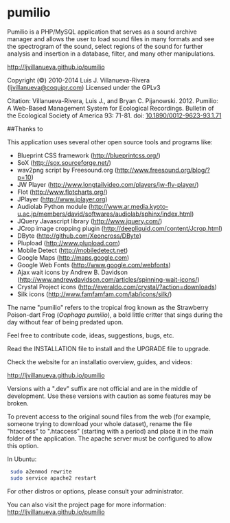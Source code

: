 pumilio
=======

Pumilio is a PHP/MySQL application that serves as a sound archive manager
 and allows the user to load sound files in many formats and see the
 spectrogram of the sound, select regions of the sound for further
 analysis and insertion in a database, filter, and many other manipulations.

http://ljvillanueva.github.io/pumilio

Copyright (©) 2010-2014 Luis J. Villanueva-Rivera (ljvillanueva@coquipr.com)
Licensed under the GPLv3

Citation: Villanueva-Rivera, Luis J., and Bryan C. Pijanowski. 2012.
 Pumilio: A Web-Based Management System for Ecological Recordings.
 Bulletin of the Ecological Society of America 93: 71-81.
 doi: [10.1890/0012-9623-93.1.71](http://dx.doi.org/10.1890/0012-9623-93.1.71)
 
##Thanks to

This application uses several other open source tools and programs like:

* Blueprint CSS framework (http://blueprintcss.org/)
* SoX (http://sox.sourceforge.net/)
* wav2png script by Freesound.org (http://www.freesound.org/blog/?p=10)
* JW Player (http://www.longtailvideo.com/players/jw-flv-player/)
* Flot (http://www.flotcharts.org/)
* JPlayer (http://www.jplayer.org)
* Audiolab Python module (http://www.ar.media.kyoto-u.ac.jp/members/david/softwares/audiolab/sphinx/index.html)
* JQuery Javascript library (http://www.jquery.com/)
* JCrop image cropping plugin (http://deepliquid.com/content/Jcrop.html)
* DByte (http://github.com/Xeoncross/DByte)
* Plupload (http://www.plupload.com)
* Mobile Detect (http://mobiledetect.net)
* Google Maps (http://maps.google.com)
* Google Web Fonts (http://www.google.com/webfonts)
* Ajax wait icons by Andrew B. Davidson (http://www.andrewdavidson.com/articles/spinning-wait-icons/)
* Crystal Project icons (http://everaldo.com/crystal/?action=downloads)
* Silk icons (http://www.famfamfam.com/lab/icons/silk/)

The name "pumilio" refers to the tropical frog known as the Strawberry Poison-dart
 Frog (*Oophaga pumilio*), a bold little critter that sings during the day without
 fear of being predated upon.

Feel free to contribute code, ideas, suggestions, bugs, etc.

Read the INSTALLATION file to install and the UPGRADE file to upgrade.

Check the website for an installatio overview, guides, and videos: 

 http://ljvillanueva.github.io/pumilio

Versions with a ".dev" suffix are not official and are in the middle of 
 development. Use these versions with caution as some features may be 
 broken.

To prevent access to the original sound files from the web (for example, someone trying to 
 download your whole dataset), rename the file "htaccess" to ".htaccess" (starting with a period)
 and place it in the main folder of the application.
 The apache server must be configured to allow this option. 

 In Ubuntu:
 ```bash
  sudo a2enmod rewrite
  sudo service apache2 restart
  ```
 For other distros or options, please consult your administrator.
 
You can also visit the project page for more information: 
 http://ljvillanueva.github.io/pumilio


